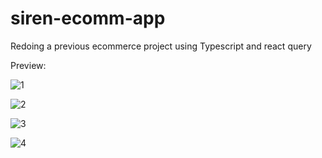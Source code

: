 # siren-ecomm-app

Redoing a previous ecommerce project using Typescript and react query

Preview:

![1](https://github.com/whatthefoobar/siren-ecomm-app/assets/69626975/942a1f7b-abcd-4abe-aea4-64d19704fe00)

![2](https://github.com/whatthefoobar/siren-ecomm-app/assets/69626975/231a256c-2206-4d24-8235-97f767d9fd57)

![3](https://github.com/whatthefoobar/siren-ecomm-app/assets/69626975/d9033259-2091-47d1-ac3e-39d3c5b0474c)

![4](https://github.com/whatthefoobar/siren-ecomm-app/assets/69626975/fae32b3d-a12b-4425-8aa1-64c7070db847)


